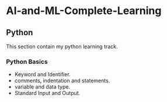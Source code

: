 # AI-and-ML-Complete-Learning
 
## Python
This section contain my python learning track.

### Python Basics
* Keyword and Identifier.
* comments, indentation and statements.
* variable and data type.
* Standard Input and Output.
